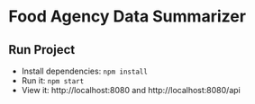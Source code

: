 # Food Agency Data Summarizer

## Run Project

* Install dependencies: `npm install`
* Run it: `npm start`
* View it: http://localhost:8080 and http://localhost:8080/api